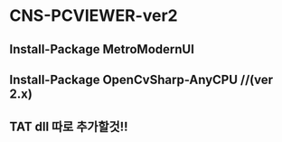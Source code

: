 # CNS-PCVIEWER-ver2


## Install-Package MetroModernUI

## Install-Package OpenCvSharp-AnyCPU //(ver 2.x)

## TAT dll 따로 추가할것!!

